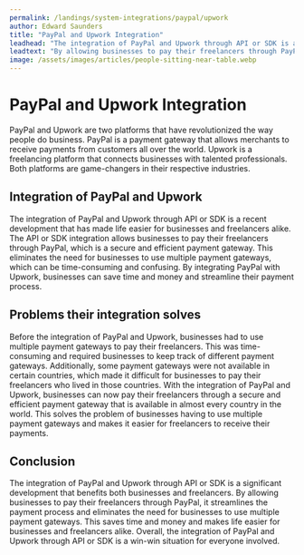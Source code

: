 ```yaml
---
permalink: /landings/system-integrations/paypal/upwork
author: Edward Saunders
title: "PayPal and Upwork Integration"
leadhead: "The integration of PayPal and Upwork through API or SDK is a significant development that benefits both businesses and freelancers"
leadtext: "By allowing businesses to pay their freelancers through PayPal, it streamlines the payment process and eliminates the need for businesses to use multiple payment gateways. This saves time and money and makes life easier for businesses and freelancers alike. Overall, the integration of PayPal and Upwork through API or SDK is a win-win situation for everyone involved."
image: /assets/images/articles/people-sitting-near-table.webp
---
```

<div class="arttext">	<h1>PayPal and Upwork Integration</h1>
	<p>PayPal and Upwork are two platforms that have revolutionized the way people do business. PayPal is a payment gateway that allows merchants to receive payments from customers all over the world. Upwork is a freelancing platform that connects businesses with talented professionals. Both platforms are game-changers in their respective industries.</p>
	<h2>Integration of PayPal and Upwork</h2>
	<p>The integration of PayPal and Upwork through API or SDK is a recent development that has made life easier for businesses and freelancers alike. The API or SDK integration allows businesses to pay their freelancers through PayPal, which is a secure and efficient payment gateway. This eliminates the need for businesses to use multiple payment gateways, which can be time-consuming and confusing. By integrating PayPal with Upwork, businesses can save time and money and streamline their payment process.</p>
	<h2>Problems their integration solves</h2>
	<p>Before the integration of PayPal and Upwork, businesses had to use multiple payment gateways to pay their freelancers. This was time-consuming and required businesses to keep track of different payment gateways. Additionally, some payment gateways were not available in certain countries, which made it difficult for businesses to pay their freelancers who lived in those countries. With the integration of PayPal and Upwork, businesses can now pay their freelancers through a secure and efficient payment gateway that is available in almost every country in the world. This solves the problem of businesses having to use multiple payment gateways and makes it easier for freelancers to receive their payments.</p>
	<h2>Conclusion</h2>
	<p>The integration of PayPal and Upwork through API or SDK is a significant development that benefits both businesses and freelancers. By allowing businesses to pay their freelancers through PayPal, it streamlines the payment process and eliminates the need for businesses to use multiple payment gateways. This saves time and money and makes life easier for businesses and freelancers alike. Overall, the integration of PayPal and Upwork through API or SDK is a win-win situation for everyone involved.</p>
</div>